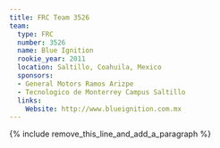 ```yaml
---
title: FRC Team 3526
team:
  type: FRC
  number: 3526
  name: Blue Ignition
  rookie_year: 2011
  location: Saltillo, Coahuila, Mexico
  sponsors:
  - General Motors Ramos Arizpe
  - Tecnologico de Monterrey Campus Saltillo
  links:
    Website: http://www.blueignition.com.mx
---
```


{% include remove_this_line_and_add_a_paragraph %}